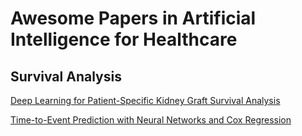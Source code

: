 # Awesome Papers in Artificial Intelligence for Healthcare


## Survival Analysis

[Deep Learning for Patient-Specific Kidney Graft Survival Analysis](https://arxiv.org/pdf/1705.10245.pdf)

[Time-to-Event Prediction with Neural Networks and Cox Regression](https://arxiv.org/pdf/1907.00825.pdf)
